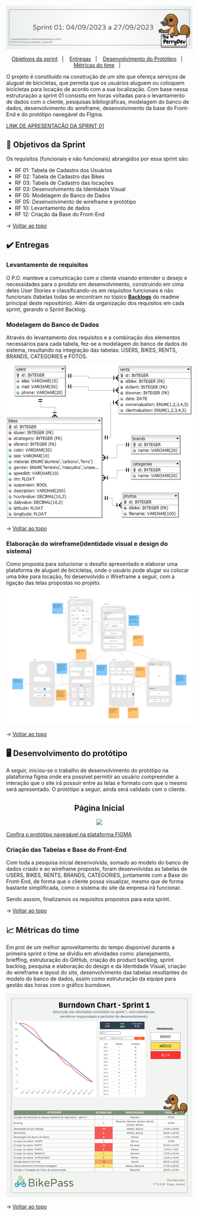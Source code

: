 <br id="topo">

<p align="center"> <img src="./imagens/sp1.png" /></p>

<p align="center">
    <a href="#objetivos">Objetivos da sprint</a> &nbsp |&nbsp &nbsp
    <a href="#entregas">Entregas</a> &nbsp |&nbsp &nbsp
    <a href="#prototipo">Desenvolvimento do Protótipo</a> &nbsp |&nbsp &nbsp 
    <a href="#metricas">Métricas do time</a> &nbsp |&nbsp &nbsp
</p>


O projeto é constituído  na construção de um site que ofereça serviços de aluguel de bicicletas, que permita que os usuários aluguem ou coloquem bicicletas para locação de acordo com a sua localização. Com base nessa estruturação a sprint 01 consistiu em horas voltadas para o levantamento de dados com o cliente, pesquisas bibliográficas, modelagem do banco de dados, desenvolvimento do wireframe, desenvolvimento da base do Front-End e do protótipo navegável do FIgma.

[LINK DE APRESENTAÇÃO DA SPRINT 01](https://youtu.be/0pfRr5eqHq4)

<span id="objetivos">
    
## :dart: Objetivos da Sprint
Os requisitos (funcionais e não funcionais) abrangidos por essa sprint são:
- RF 01: Tabela de Cadastro dos Usuários
- RF 02: Tabela de Cadastro das Bikes
- RF 03: Tabela de Cadastro das locações
- RF 03: Desenvolvimento da Identidade Visual
- RF 05: Modelagem do Banco de Dados
- RF 05: Desenvolvimento de wireframe e protótipo
- RF 10: Levantamento de dados
- RF 12: Criação da Base do Front-End



→ [Voltar ao topo](#topo)


<span id="entregas">
        
## :heavy_check_mark: Entregas

### Levantamento de requisitos

O P.O. manteve a comunicação com o cliente visando entender o desejo e necessidades para o produto em desenvolvimento, construindo em cima deles User Stories e classificando-os em requisitos funcionais e não funcionais (tabelas todas se encontram no tópico [**Backlogs**](#backlogs) do readme principal deste repositório). Além da organização dos requisitos em cada sprint, gerando o Sprint Backlog.

### Modelagem do Banco de Dados

Através do levantamento dos requisitos e a combinação dos elementos necessários para cada tabela, fez-se a modelagem do banco de dados do sistema, resultando na integração das tabelas: USERS, BIKES, RENTS, BRANDS, CATEGORIES e FOTOS.

<p align="center"><img src="./imagens/mbd.png" /><p>


→ [Voltar ao topo](#topo)



### Elaboração do wireframe(identidade visual e design do sistema)

Como proposta para solucionar o desafio apresentado e elaborar uma plataforma de aluguel de bicicletas, onde o usuário pode alugar ou colocar uma bike para locação, foi desenvolvido o Wireframe a seguir, com a ligação das telas propostas no projeto.

<p align="center"><img src="./imagens/wireframe1.png" /><p>



→ [Voltar ao topo](#topo)



<span id="prototipo">
    
## :desktop_computer: Desenvolvimento do protótipo
A seguir, iniciou-se o trabalho de desenvolvimento do protótipo na plataforma figma onde era possível permitir ao usuário compreender a interação que o site irá possuir entre as telas e formato com que o mesmo será apresentado. O protótipo a seguir, ainda será validado com o cliente.
    

<h2 align="center">Página Inicial</h2>
<p align="center"><img src="./imagens/P+ígina Inicial V1.png" /></p>

[Confira o protótipo navegável na plataforma FIGMA](https://www.figma.com/proto/SXYEdW686FyPAuqsHkr8Im/PROJETO-API---BIKEPASS?type=design&node-id=31-46&t=DIqR9g8KPcZiDtaK-1&scaling=min-zoom&page-id=0%3A1&starting-point-node-id=31%3A46&show-proto-sidebar=1&mode=design)

### Criação das Tabelas e Base do Front-End
Com toda a pesquisa inicial desenvolvida, somado ao modelo do banco de dados criado e ao wireframe proposto, foram desenvolvidas as tabelas de USERS, BIKES, RENTS, BRANDS, CATEGORIES, juntamente com a Base do Front-End, de forma que o cliente possa visualizar, mesmo que de forma bastante simplificada, como o sistema do site da empresa irá funcionar.


Sendo asssim, finalizamos os requisitos propostos para esta sprint.

→ [Voltar ao topo](#topo)


 <span id="metricas">
     
## :chart_with_upwards_trend: Métricas do time
Em prol de um melhor aproveitamento do tempo disponível durante a primeira sprint o time se dividiu em atividades como: planejamento, brieffing, estruturação do GitHub, criação do product backlog, sprint backlog, pesquisa e elaboração do design e da Identidade Visual, criação do wireframe e layout do site, desenvolvimento das tabelas resultantes do modelo do banco de dados, assim como estruturação da equipe para gestão das horas com o gráfico burndown.
    
<p align="center"><img src="./imagens/burndownsp1.png" /></p>
    


→ [Voltar ao topo](#topo)